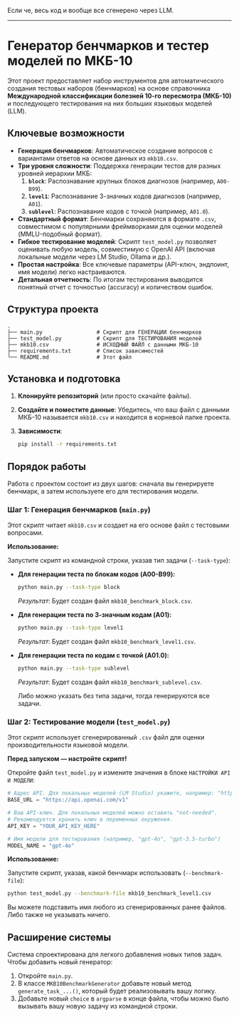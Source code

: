 Если че, весь код и вообще все сгенерено через LLM. 

---

# Генератор бенчмарков и тестер моделей по МКБ-10

Этот проект предоставляет набор инструментов для автоматического создания тестовых наборов (бенчмарков) на основе справочника **Международной классификации болезней 10-го пересмотра (МКБ-10)** и последующего тестирования на них больших языковых моделей (LLM).

## Ключевые возможности

-   **Генерация бенчмарков**: Автоматическое создание вопросов с вариантами ответов на основе данных из `mkb10.csv`.
-   **Три уровня сложности**: Поддержка генерации тестов для разных уровней иерархии МКБ:
    1.  **`block`**: Распознавание крупных блоков диагнозов (например, `A00-B99`).
    2.  **`level1`**: Распознавание 3-значных кодов диагнозов (например, `A01`).
    3.  **`sublevel`**: Распознавание кодов с точкой (например, `A01.0`).
-   **Стандартный формат**: Бенчмарки сохраняются в формате `.csv`, совместимом с популярными фреймворками для оценки моделей (MMLU-подобный формат).
-   **Гибкое тестирование моделей**: Скрипт `test_model.py` позволяет оценивать любую модель, совместимую с OpenAI API (включая локальные модели через LM Studio, Ollama и др.).
-   **Простая настройка**: Все ключевые параметры (API-ключ, эндпоинт, имя модели) легко настраиваются.
-   **Детальная отчетность**: По итогам тестирования выводится понятный отчет с точностью (accuracy) и количеством ошибок.

## Структура проекта

```
.
├── main.py                 # Скрипт для ГЕНЕРАЦИИ бенчмарков
├── test_model.py           # Скрипт для ТЕСТИРОВАНИЯ моделей
├── mkb10.csv               # ИСХОДНЫЙ ФАЙЛ с данными МКБ-10
├── requirements.txt        # Список зависимостей
└── README.md               # Этот файл
```

## Установка и подготовка

1.  **Клонируйте репозиторий** (или просто скачайте файлы).

2.  **Создайте и поместите данные**: Убедитесь, что ваш файл с данными МКБ-10 называется `mkb10.csv` и находится в корневой папке проекта.

3.  **Зависимости**:
    ```bash
    pip install -r requirements.txt
    ```

## Порядок работы

Работа с проектом состоит из двух шагов: сначала вы генерируете бенчмарк, а затем используете его для тестирования модели.

### Шаг 1: Генерация бенчмарков (`main.py`)

Этот скрипт читает `mkb10.csv` и создает на его основе файл с тестовыми вопросами.

**Использование:**

Запустите скрипт из командной строки, указав тип задачи (`--task-type`):

-   **Для генерации теста по блокам кодов (A00-B99):**
    ```bash
    python main.py --task-type block
    ```
    *Результат*: Будет создан файл `mkb10_benchmark_block.csv`.

-   **Для генерации теста по 3-значным кодам (A01):**
    ```bash
    python main.py --task-type level1
    ```
    *Результат*: Будет создан файл `mkb10_benchmark_level1.csv`.

-   **Для генерации теста по кодам с точкой (A01.0):**
    ```bash
    python main.py --task-type sublevel
    ```
    *Результат*: Будет создан файл `mkb10_benchmark_sublevel.csv`.

    Либо можно указать без типа задачи, тогда генерируются все задачи. 

### Шаг 2: Тестирование модели (`test_model.py`)

Этот скрипт использует сгенерированный `.csv` файл для оценки производительности языковой модели.

**Перед запуском — настройте скрипт!**

Откройте файл `test_model.py` и измените значения в блоке `НАСТРОЙКИ API И МОДЕЛИ`:

```python
# Адрес API. Для локальных моделей (LM Studio) укажите, например: "http://localhost:1234/v1"
BASE_URL = "https://api.openai.com/v1" 

# Ваш API-ключ. Для локальных моделей можно оставить "not-needed".
# Рекомендуется хранить ключ в переменных окружения.
API_KEY = "YOUR_API_KEY_HERE" 

# Имя модели для тестирования (например, "gpt-4o", "gpt-3.5-turbo")
MODEL_NAME = "gpt-4o"
```

**Использование:**

Запустите скрипт, указав, какой бенчмарк использовать (`--benchmark-file`):

```bash
python test_model.py --benchmark-file mkb10_benchmark_level1.csv
```

Вы можете подставить имя любого из сгенерированных ранее файлов.
Либо также не указывать ничего. 

## Расширение системы

Система спроектирована для легкого добавления новых типов задач. Чтобы добавить новый генератор:

1.  Откройте `main.py`.
2.  В классе `MKB10BenchmarkGenerator` добавьте новый метод `generate_task_...()`, который будет реализовывать вашу логику.
3.  Добавьте новый `choice` в `argparse` в конце файла, чтобы можно было вызывать вашу новую задачу из командной строки.
